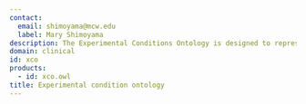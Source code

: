 ```yaml
---
contact: 
  email: shimoyama@mcw.edu
  label: Mary Shimoyama
description: The Experimental Conditions Ontology is designed to represent the conditions under which physiological and morphological measurements are made both in the clinic and in studies involving humans or model organisms.
domain: clinical
id: xco
products: 
  - id: xco.owl
title: Experimental condition ontology
---
```

